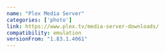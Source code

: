 ```yaml
---
name: "Plex Media Server"
categories: ['photo']
link: https://www.plex.tv/media-server-downloads/
compatibility: emulation
versionFrom: "1.83.1.4061"
---
```


